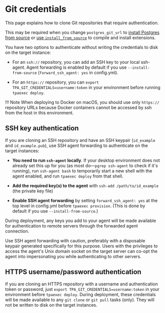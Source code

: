 # Git credentials

This page explains how to clone Git repositories that require
authentication.

This may be required when you change `postgres_git_url`
to [install Postgres from source](postgres_installation_method_src.md) or
[use `install_from_source`](install_from_source.md) to compile and
install extensions.

You have two options to authenticate without writing the credentials to
disk on the target instance:

* For an `ssh://` repository, you can add an SSH key to your local
  ssh-agent. Agent forwarding is enabled by default if you use
  `--install-from-source` (`forward_ssh_agent: yes` in config.yml).

* For an `https://` repository, you can
  `export TPA_GIT_CREDENTIALS=username:token` in your environment
  before running `tpaexec deploy`.

!!! Note
    When deploying to Docker on macOS, you should use only `https://`
    repository URLs because Docker containers cannot be accessed by ssh
    from the host in this environment.

## SSH key authentication

If you are cloning an SSH repository and have an SSH keypair
(`id_example` and `id_example.pub`), use SSH agent forwarding to
authenticate on the target instances:

* **You need to run `ssh-agent` locally**. If your desktop environment
  does not already set this up for you (as most do—`pgrep ssh-agent`
  to check if it's running), run `ssh-agent bash` to temporarily start
  a new shell with the agent enabled, and run `tpaexec deploy` from
  that shell.

* **Add the required key(s) to the agent** with
  `ssh-add /path/to/id_example` (the private key file)

* **Enable SSH agent forwarding** by setting `forward_ssh_agent: yes`
  at the top level in config.yml before `tpaexec provision`. (This is
  done by default if you use `--install-from-source`.)

During deployment, any keys you add to your agent will be made available
for authentication to remote servers through the forwarded agent
connection.

Use SSH agent forwarding with caution, preferably with a disposable
keypair generated specifically for this purpose. Users with the
privileges to access the agent's Unix domain socket on the target server
can co-opt the agent into impersonating you while authenticating to
other servers.

## HTTPS username/password authentication

If you are cloning an HTTPS repository with a username and
authentication token or password, just
`export TPA_GIT_CREDENTIALS=username:token` in your environment before
`tpaexec deploy`. During deployment, these credentials will be made
available to any `git clone` or `git pull` tasks (only). They will
not be written to disk on the target instances.
